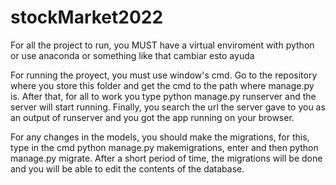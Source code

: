 # stockMarket2022
For all the project to run, you MUST have a virtual enviroment with python or use anaconda or something like that cambiar esto ayuda

For running the proyect, you must use window's cmd. Go to the repository where you store this folder and get the cmd to the path where manage.py is.
After that, for all to work you type python manage.py runserver and the server will start running. Finally, you search the url the server gave to you as an 
output of runserver and you got the app running on your browser.

For any changes in the models, you should make the migrations, for this, type in the cmd python manage.py makemigrations, enter and then python manage.py migrate.
After a short period of time, the migrations will be done and you will be able to edit the contents of the database.

